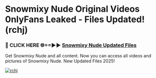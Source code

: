 # Snowmixy Nude Original Videos 0nlyFans Leaked - Files Updated! (rchj)

<h3>🔴 CLICK HERE 🌐==►► <a href="https://tinyurl.com/5h6xmrr3" rel="nofollow">Snowmixy Nude Updated Files</a></h3>

Get Snowmixy Nude and all content. Now you can access all videos and pictures of Snowmixy Nude. New Updated Files 2025!

[![rchj](https://i.imgur.com/KVD873Z.gif)](https://tinyurl.com/5h6xmrr3)
